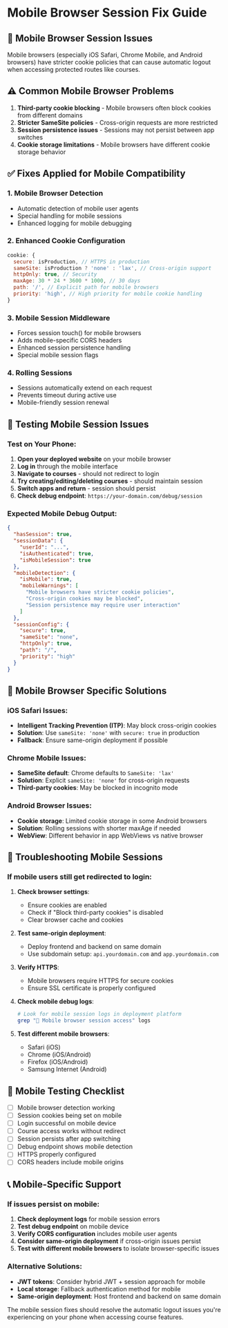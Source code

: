 # Mobile Browser Session Fix Guide

## 📱 Mobile Browser Session Issues

Mobile browsers (especially iOS Safari, Chrome Mobile, and Android browsers) have stricter cookie policies that can cause automatic logout when accessing protected routes like courses.

## ⚠️ Common Mobile Browser Problems

1. **Third-party cookie blocking** - Mobile browsers often block cookies from different domains
2. **Stricter SameSite policies** - Cross-origin requests are more restricted
3. **Session persistence issues** - Sessions may not persist between app switches
4. **Cookie storage limitations** - Mobile browsers have different cookie storage behavior

## ✅ Fixes Applied for Mobile Compatibility

### 1. Mobile Browser Detection
- Automatic detection of mobile user agents
- Special handling for mobile sessions
- Enhanced logging for mobile debugging

### 2. Enhanced Cookie Configuration
```javascript
cookie: {
  secure: isProduction, // HTTPS in production
  sameSite: isProduction ? 'none' : 'lax', // Cross-origin support
  httpOnly: true, // Security
  maxAge: 30 * 24 * 3600 * 1000, // 30 days
  path: '/', // Explicit path for mobile browsers
  priority: 'high', // High priority for mobile cookie handling
}
```

### 3. Mobile Session Middleware
- Forces session touch() for mobile browsers
- Adds mobile-specific CORS headers
- Enhanced session persistence handling
- Special mobile session flags

### 4. Rolling Sessions
- Sessions automatically extend on each request
- Prevents timeout during active use
- Mobile-friendly session renewal

## 🧪 Testing Mobile Session Issues

### Test on Your Phone:
1. **Open your deployed website** on your mobile browser
2. **Log in** through the mobile interface
3. **Navigate to courses** - should not redirect to login
4. **Try creating/editing/deleting courses** - should maintain session
5. **Switch apps and return** - session should persist
6. **Check debug endpoint**: `https://your-domain.com/debug/session`

### Expected Mobile Debug Output:
```json
{
  "hasSession": true,
  "sessionData": {
    "userId": "...",
    "isAuthenticated": true,
    "isMobileSession": true
  },
  "mobileDetection": {
    "isMobile": true,
    "mobileWarnings": [
      "Mobile browsers have stricter cookie policies",
      "Cross-origin cookies may be blocked",
      "Session persistence may require user interaction"
    ]
  },
  "sessionConfig": {
    "secure": true,
    "sameSite": "none",
    "httpOnly": true,
    "path": "/",
    "priority": "high"
  }
}
```

## 🔧 Mobile Browser Specific Solutions

### iOS Safari Issues:
- **Intelligent Tracking Prevention (ITP)**: May block cross-origin cookies
- **Solution**: Use `sameSite: 'none'` with `secure: true` in production
- **Fallback**: Ensure same-origin deployment if possible

### Chrome Mobile Issues:
- **SameSite default**: Chrome defaults to `SameSite: 'lax'`
- **Solution**: Explicit `sameSite: 'none'` for cross-origin requests
- **Third-party cookies**: May be blocked in incognito mode

### Android Browser Issues:
- **Cookie storage**: Limited cookie storage in some Android browsers
- **Solution**: Rolling sessions with shorter maxAge if needed
- **WebView**: Different behavior in app WebViews vs native browser

## 🚨 Troubleshooting Mobile Sessions

### If mobile users still get redirected to login:

1. **Check browser settings**:
   - Ensure cookies are enabled
   - Check if "Block third-party cookies" is disabled
   - Clear browser cache and cookies

2. **Test same-origin deployment**:
   - Deploy frontend and backend on same domain
   - Use subdomain setup: `api.yourdomain.com` and `app.yourdomain.com`

3. **Verify HTTPS**:
   - Mobile browsers require HTTPS for secure cookies
   - Ensure SSL certificate is properly configured

4. **Check mobile debug logs**:
   ```bash
   # Look for mobile session logs in deployment platform
   grep "📱 Mobile browser session access" logs
   ```

5. **Test different mobile browsers**:
   - Safari (iOS)
   - Chrome (iOS/Android)
   - Firefox (iOS/Android)
   - Samsung Internet (Android)

## 🔄 Mobile Testing Checklist

- [ ] Mobile browser detection working
- [ ] Session cookies being set on mobile
- [ ] Login successful on mobile device
- [ ] Course access works without redirect
- [ ] Session persists after app switching
- [ ] Debug endpoint shows mobile detection
- [ ] HTTPS properly configured
- [ ] CORS headers include mobile origins

## 📞 Mobile-Specific Support

### If issues persist on mobile:

1. **Check deployment logs** for mobile session errors
2. **Test debug endpoint** on mobile device
3. **Verify CORS configuration** includes mobile user agents
4. **Consider same-origin deployment** if cross-origin issues persist
5. **Test with different mobile browsers** to isolate browser-specific issues

### Alternative Solutions:
- **JWT tokens**: Consider hybrid JWT + session approach for mobile
- **Local storage**: Fallback authentication method for mobile
- **Same-origin deployment**: Host frontend and backend on same domain

The mobile session fixes should resolve the automatic logout issues you're experiencing on your phone when accessing course features.
